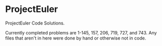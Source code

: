 # ProjectEuler
ProjectEuler Code Solutions.

Currently completed problems are 1-145, 157, 206, 719, 727, and 743. Any files that aren't in here were done by hand or otherwise not in code.
